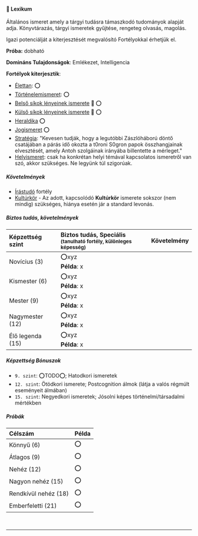 #### 🔵 Lexikum

Általános ismeret amely a tárgyi tudásra támaszkodó tudományok alapját adja. Könyvtárazás, tárgyi ismeretek gyűjtése, rengeteg olvasás, magolás.

Igazi potenciálját a kiterjesztését megvalósító Fortélyokkal érhetjük el.

**Próba:** dobható

**Domináns Tulajdonságok**: Emlékezet, Intelligencia

**Fortélyok kiterjesztik**:
- [Élettan](../fortelyok.altalanos/elettan.md): ⭕
- [Történelemismeret](../fortelyok.altalanos/tortenelemismeret.md): ⭕
- [Belső síkok lényeinek ismerete](../fortelyok.misztikus/belso_sikok_lenyeinek_ismerete.md) 🔁 ⭕
- [Külső síkok lényeinek ismerete](../fortelyok.misztikus/kulso_sikok_lenyeinek_ismerete.md) 🔁 ⭕
- [Heraldika](../fortelyok.szabad/heraldika.md) ⭕
- [Jogismeret](../fortelyok.szabad/jogismeret.md) ⭕
- [Stratégia](../fortelyok.szabad/strategia.md): "Kevesen tudják, hogy a legutóbbi Zászlóháború döntő csatájában a párás idő okozta a t0roni S0gron papok összhangjainak elvesztését, amely Antoh szolgáinak irányába billentette a mérleget."
- [Helyismeret](../fortelyok.kiemelt/helyismeret.md): csak ha konkrétan helyi témával kapcsolatos ismeretről van szó, akkor szükséges. Ne legyünk túl szigorúak.

##### Követelmények
- [Írástudó](../fortelyok.altalanos/irastudo.md) fortély
- [Kultúrkör](../fortelyok.kiemelt/kulturkor.md) - Az adott, kapcsolódó **Kultúrkör** ismerete sokszor (nem mindig) szükséges, hiánya esetén jár a standard levonás.

##### Biztos tudás, követelmények

| Képzettség szint | Biztos tudás, Speciális <br /><sub>(tanulható fortély, különleges  képesség)</sub> | Követelmény |
|:---------------- |:---------------------------------------------------------------------------------- |:-----------:|
| Novícius (3)     | ⭕xyz <br /> **Példa**: x                                                          |             |
| Kismester (6)    | ⭕xyz <br /> **Példa**: x                                                          |             |
| Mester (9)       | ⭕xyz <br /> **Példa**: x                                                          |             |
| Nagymester (12)  | ⭕xyz <br /> **Példa**: x                                                          |             |
| Élő legenda (15) | ⭕xyz <br /> **Példa**: x                                                          |             |

##### Képzettség Bónuszok

- `9. szint`: ⭕TODO⭕; Hatodkori ismeretek
- `12. szint`: Ötödkori ismerete; Postcognition álmok (látja a valós régmúlt eseményeit álmában)
- `15. szint`: Negyedkori ismeretek; Jósolni képes történelmi/társadalmi mértékben

##### Próbák

| Célszám              | Példa |
| :------------------- | :---- |
| Könnyű       (6)     | ⭕     |
| Átlagos      (9)     | ⭕     |
| Nehéz        (12)    | ⭕     |
| Nagyon nehéz (15)    | ⭕     |
| Rendkívül nehéz (18) | ⭕     |
| Emberfeletti (21)    | ⭕     |

<br />

---
